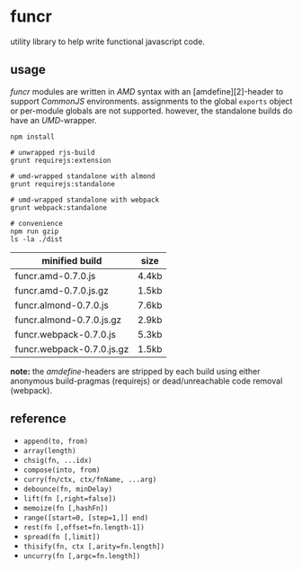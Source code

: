 funcr
=====
utility library to help write functional javascript code.

usage
-----
_funcr_ modules are written in _AMD_ syntax with an [amdefine][2]-header to support
_CommonJS_ environments. assignments to the global `exports` object or per-module
globals are not supported. however, the standalone builds do have an _UMD_-wrapper.
```
npm install

# unwrapped rjs-build
grunt requirejs:extension

# umd-wrapped standalone with almond
grunt requirejs:standalone

# umd-wrapped standalone with webpack
grunt webpack:standalone

# convenience
npm run gzip
ls -la ./dist
```

minified build            | size
------------------------- | ----
funcr.amd-0.7.0.js        | 4.4kb
funcr.amd-0.7.0.js.gz     | 1.5kb
funcr.almond-0.7.0.js     | 7.6kb
funcr.almond-0.7.0.js.gz  | 2.9kb
funcr.webpack-0.7.0.js    | 5.3kb
funcr.webpack-0.7.0.js.gz | 1.5kb

__note:__ the _amdefine_-headers are stripped by each build using either anonymous
build-pragmas (requirejs) or dead/unreachable code removal (webpack).

reference
---------------
- `append(to, from)`
- `array(length)`
- `chsig(fn, ...idx)`
- `compose(into, from)`
- `curry(fn/ctx, ctx/fnName, ...arg)`
- `debounce(fn, minDelay)`
- `lift(fn [,right=false])`
- `memoize(fn [,hashFn])`
- `range([start=0, [step=1,]] end)`
- `rest(fn [,offset=fn.length-1])`
- `spread(fn [,limit])`
- `thisify(fn, ctx [,arity=fn.length])`
- `uncurry(fn [,argc=fn.length])`
